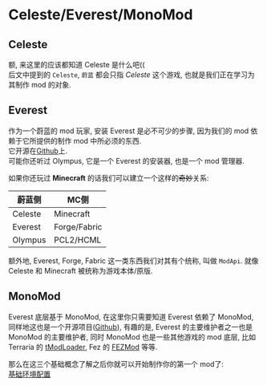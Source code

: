 # Celeste/Everest/MonoMod

## Celeste

额, 来这里的应该都知道 Celeste 是什么吧((  
后文中提到的 `Celeste`, `蔚蓝` 都会只指 *Celeste* 这个游戏, 也就是我们正在学习为其制作 mod 的对象.

## Everest

作为一个蔚蓝的 mod 玩家, 安装 Everest 是必不可少的步骤, 因为我们的 mod 依赖于它所提供的制作 mod 中所必须的东西.  
它开源在[Github](https://github.com/EverestAPI/Everest)上.  
可能你还听过 Olympus, 它是一个 Everest 的安装器, 也是一个 mod 管理器.

如果你还玩过 **Minecraft** 的话我们可以建立一个这样的<del>奇妙</del>关系:

|蔚蓝侧|MC侧|
|-|-|
|Celeste|Minecraft|
|Everest|Forge/Fabric|
|Olympus|PCL2/HCML|

额外地, Everest, Forge, Fabric 这一类东西我们对其有个统称, 叫做 `ModApi`. 就像 Celeste 和 Minecraft 被统称为游戏本体/原版.

## MonoMod

Everest 底层基于 MonoMod, 在这里你只需要知道 Everest 依赖了 MonoMod, 同样地这也是一个开源项目([Github](https://github.com/MonoMod/MonoMod)), 有趣的是, Everest 的主要维护者之一也是 MonoMod 的主要维护者, 同时 MonoMod 也是一些其他游戏的 mod 底层, 比如 Terraria 的 [tModLoader](https://github.com/blushiemagic/tModLoader), Fez 的 [FEZMod](https://github.com/0x0ade/FEZMod-Legacy) 等等.

那么在这三个基础概念了解之后你就可以开始制作你的第一个 mod了:  
[基础环境配置](./BasicEnv.md)